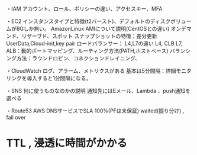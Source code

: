 ・IAM
アカウント、ロール、ポリシーの違い、アクセスキー、MFA

・EC2
インスタンスタイプと特徴(t2バースト)、デフォルトのディスクボリュームが8Gしか無い。
AmazonLinux AMIについて説明(CentOSとの違い)
オンデマンド、リザーブド、スポット
スナップショットの特徴：差分更新
UserData,Cloud-init,key pair
ロードバランサー：
L4,L7の違い
L4, CLB
L7, ALB：動的ポートマッピング、ルーティング方法(PATH,ホストベース)
バランシング方法：ラウンドロビン、コネクションドレイニング、

・CloudWatch
ログ、アラーム、メトリクスがある
基本は5分間隔：詳細モニタリングを導入すると1分間隔になる。

・SNS
何に使うものなのかの説明
通知先にはEメール、Lambda 、push通知を選べる

・Route53
AWS DNSサービスでSLA 100%(PFは未保証)
waited(振り分け) , fail over
# TTL , 浸透に時間がかかる
